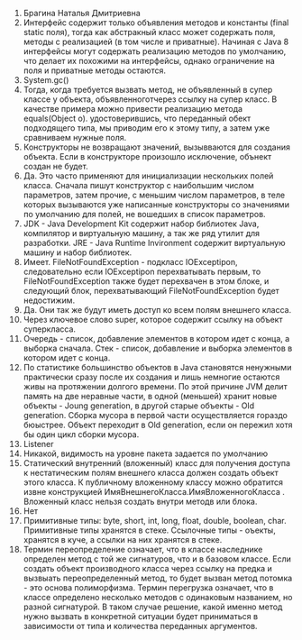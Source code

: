 1. Брагина Наталья Дмитриевна
2. Интерфейс содержит только объявления методов и константы (final static поля), тогда как абстракный класс может содержать поля, методы с реализацией (в том числе и приватные). Начиная с Java 8 интерфейсы могут содержать реализацию методов по умолчанию, что делает их похожими на интерфейсы, однако ограничение на поля и приватные методы остаются.
3. System.gc()
4. Тогда, когда требуется вызвать метод, не объявленный в супер классе у объекта, объявленноготчерез ссылку на супер класс. В качестве примера можно привести реализацию метода equals(Object o). удостоверившись, что переданный обект подходящего типа, мы приводим его к этому типу, а затем уже сравниваем нужные поля.
5. Конструкторы не возвращают значений, вызывваются для создания объекта. Если в конструкторе произошло исключение, обънект создан не будет.
6. Да. Это часто применяют для инициализации нескольких полей класса. Сначала пишут конструктор с наибольшим числом параметров, затем прочие, с меньшим числом параметров, в теле которых вызываются уже написанные конструкторы со значениями по умолчанию для полей, не вошедших в список параметров.
7. JDK - Java Development Kit содержит набор библиотек Java, компилятор и виртуальную машину, а так же ряд утилит для разработки. JRE - Java Runtime Invironment содержит виртуальную машину и набор библиотек.
8. Имеет. FileNotFoundException - подкласс IOExceptipon, следовательно если IOExceptipon перехватывать первым, то FileNotFoundException также будет перехвачен в этом блоке, и следующий блок, перехватывающий FileNotFoundException будет недостижим.
9. Да. Они так же будут иметь доступ ко всем полям внешнего класса.
10. Через ключевое слово super, которое содержит ссылку на объект суперкласса.
11. Очередь - список, добавление элементов в котором идет с конца, а выборка сначала. Стек - список, добавление и выборка элементов в котором идет с конца.
12. По статистике большинство объектов в Java становятся ненужными практически сразу после их создания и лишь немногие остаются живы на протяжении долгого времени. По этой причине JVM делит память на две неравные части, в одной (меньшей) хранит новые объекты - Joung generation, в другой старые объекты - Old generation. Сборка мусора в первой части осуществляется гораздо бюыстрее. Объект переходит в Old generation, если он пережил хотя бы один цикл сборки мусора.
13. Listener
14. Никакой, видимость на уровне пакета задается по умолчанию
15. Статический внутренний (вложенный) класс для получения доступа к нестатическим полям внешнего класса должен создать объект этого класса. К публичному вложенному классу можно обратится извне конструкцией ИмяВнешнегоКласса.ИмяВложенногоКласса . Вложенный класс нельзя создать внутри методв или блока.
16. Нет
17. Примитивные типы: byte, short, int, long, float, double, boolean, char. Примитивные типы хранятся в стеке. Ссылочные типы - оъекты, хранятся в куче, а ссылки на них хранятся в стеке.
18. Термин переопределение означает, что в классе наследнике определен метод с той же сигнатуров, что и в базовом классе. Если создать объект производного класса через ссылку на предка и вызвыать переопределенный метод, то будет вызван метод потомка - это основа полиморфизма. Термин перегрузка означает, что в классе определено несколько методов с одинаковым названием, но разной сигнатурой. В таком случае решение, какой именно метод нужно вызвать в конкретной ситуации будет приниматься в зависимости от типа и количества переданных аргументов.
